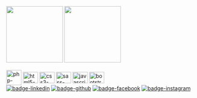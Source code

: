 <!-- Estatísticas e linguagens de programação -->
<div>
  <img height="150rem" src="https://github-readme-stats.vercel.app/api?username=dieggo-torres&theme=dark&show_icons=true&include_all_commits=true" alt="">
  <img height="150rem" src="https://github-readme-stats.vercel.app/api/top-langs/?username=dieggo-torres&theme=dark&layout=compact&language_count=10" alt="">
</div>
<!-- Fim Estatísticas e linguagens de programação -->

<br>

<!-- Ícones de linguagens de programação -->
<div style="display: inline-block">
  <img align="center" alt="php-icone" height="40" width="40" src="https://cdn.jsdelivr.net/gh/devicons/devicon/icons/php/php-original.svg" />
  <img align="center" alt="html5-icone" height="30" width="40" src="https://cdn.jsdelivr.net/gh/devicons/devicon/icons/html5/html5-original.svg">
  <img align="center" alt="css3-icone" height="30" width="40" src="https://cdn.jsdelivr.net/gh/devicons/devicon/icons/css3/css3-original.svg">
  <img align="center" alt="sass-icone" height="30" width="40" src="https://cdn.jsdelivr.net/gh/devicons/devicon/icons/sass/sass-original.svg" />
  <img align="center" alt="javascript-icone" height="30" width="40" src="https://cdn.jsdelivr.net/gh/devicons/devicon/icons/javascript/javascript-original.svg">
  <img align="center" alt="bootstrap-icone" height="30" width="40" src="https://cdn.jsdelivr.net/gh/devicons/devicon/icons/bootstrap/bootstrap-original.svg">
</div>
<!-- Fim Ícones de linguagens de programação -->

<br>

<!-- Contato -->
<div>
  <a href="https://www.linkedin.com/in/diego-moura-torres/" target="_blank" ><img alt="badge-linkedin" src="https://img.shields.io/badge/LinkedIn-0077B5?style=for-the-badge&logo=linkedin&logoColor=white" target="_blank"></a>
  <a href="https://github.com/dieggo-torres" target="_blank" ><img alt="badge-github" src="https://img.shields.io/badge/GitHub-100000?style=for-the-badge&logo=github&logoColor=white" target="_blank"></a>
  <a href="https://www.facebook.com/diego.mouratorres/" target="_blank" ><img alt="badge-facebook" src="https://img.shields.io/badge/Facebook-1877F2?style=for-the-badge&logo=facebook&logoColor=white" target="_blank"></a>
  <a href="https://www.instagram.com/dieggo_torres/" target="_blank" ><img alt="badge-instagram" src="https://img.shields.io/badge/Instagram-E4405F?style=for-the-badge&logo=instagram&logoColor=white" target="_blank"></a>
</div>
<!-- Fim Contato -->
